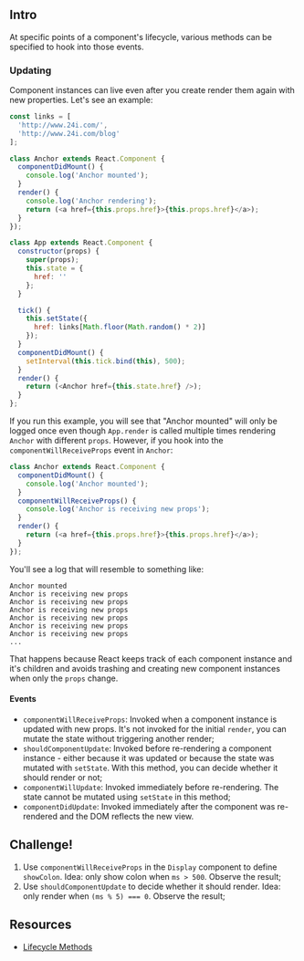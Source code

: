 ## Intro

At specific points of a component's lifecycle, various methods can be specified to hook into those events.

### Updating

Component instances can live even after you create render them again with new properties. Let's see an example:

```js
const links = [
  'http://www.24i.com/',
  'http://www.24i.com/blog'
];

class Anchor extends React.Component {
  componentDidMount() {
    console.log('Anchor mounted');
  }
  render() {
    console.log('Anchor rendering');
    return (<a href={this.props.href}>{this.props.href}</a>);
  }
});

class App extends React.Component {
  constructor(props) {
    super(props);
    this.state = {
      href: ''
    };
  }

  tick() {
    this.setState({
      href: links[Math.floor(Math.random() * 2)]
    });
  }
  componentDidMount() {
    setInterval(this.tick.bind(this), 500);
  }
  render() {
    return (<Anchor href={this.state.href} />);
  }
};
```

If you run this example, you will see that "Anchor mounted" will only be logged once even though `App.render` is called multiple times rendering `Anchor` with different `props`.  However, if you hook into the `componentWillReceiveProps` event in `Anchor`:

```js
class Anchor extends React.Component {
  componentDidMount() {
    console.log('Anchor mounted');
  }
  componentWillReceiveProps() {
    console.log('Anchor is receiving new props');
  }
  render() {
    return (<a href={this.props.href}>{this.props.href}</a>);
  }
});
```

You'll see a log that will resemble to something like:

```
Anchor mounted
Anchor is receiving new props
Anchor is receiving new props
Anchor is receiving new props
Anchor is receiving new props
Anchor is receiving new props
Anchor is receiving new props
...
```

That happens because React keeps track of each component instance and it's children and avoids trashing and creating new component instances when only the `props` change.

#### Events

 * `componentWillReceiveProps`: Invoked when a component instance is updated with new props. It's not invoked for the initial `render`, you can mutate the state without triggering another render;
 * `shouldComponentUpdate`: Invoked before re-rendering a component instance - either because it was updated or because the state was mutated with `setState`. With this method, you can decide whether it should render or not;
 * `componentWillUpdate`: Invoked immediately before re-rendering. The state cannot be mutated using `setState` in this method;
 * `componentDidUpdate`: Invoked immediately after the component was re-rendered and the DOM reflects the new view.

## Challenge!

  1. Use `componentWillReceiveProps` in the `Display` component to define `showColon`. Idea: only show colon when `ms > 500`. Observe the result;
  2. Use `shouldComponentUpdate` to decide whether it should render. Idea: only render when `(ms % 5) === 0`. Observe the result;

## Resources

 * [Lifecycle Methods](https://facebook.github.io/react/docs/component-specs.html#lifecycle-methods)
